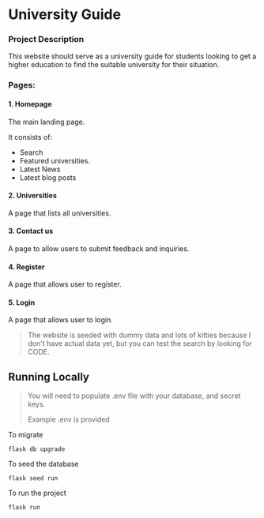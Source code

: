 University Guide
===
### Project Description
This website should serve as a university guide for students looking to get a higher education to find the suitable university for their situation.

### Pages:
#### 1. Homepage
The main landing page.

It consists of:
- Search
- Featured universities.
- Latest News
- Latest blog posts

#### 2. Universities
A page that lists all universities.

#### 3. Contact us
A page to allow users to submit feedback and inquiries.

#### 4. Register
A page that allows user to register.

#### 5. Login
A page that allows user to login.



> The website is seeded with dummy data and lots of kitties because I don't have actual data yet, but you can test the search by looking for CODE.

## Running Locally
> You will need to populate .env file with your database, and secret keys.
> 
> Example .env is provided 

To migrate 
```shell
flask db upgrade
```

To seed the database 
```shell
flask seed run
```

To run the project
```shell
flask run
```

